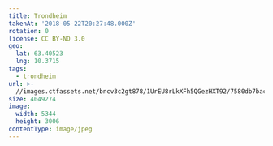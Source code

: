 ```yaml
---
title: Trondheim
takenAt: '2018-05-22T20:27:48.000Z'
rotation: 0
license: CC BY-ND 3.0
geo:
  lat: 63.40523
  lng: 10.3715
tags:
  - trondheim
url: >-
  //images.ctfassets.net/bncv3c2gt878/1UrEU8rLkXFh5QGezHXT92/7580db7bacf313887c09cb38efe17a59/trondheim_28413707238_o
size: 4049274
image:
  width: 5344
  height: 3006
contentType: image/jpeg
---
```


